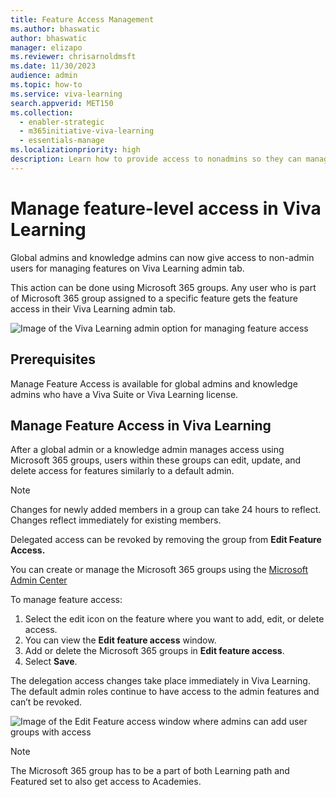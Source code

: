 ```yaml
---
title: Feature Access Management
ms.author: bhaswatic
author: bhaswatic
manager: elizapo
ms.reviewer: chrisarnoldmsft
ms.date: 11/30/2023
audience: admin
ms.topic: how-to
ms.service: viva-learning
search.appverid: MET150
ms.collection:
  - enabler-strategic
  - m365initiative-viva-learning
  - essentials-manage
ms.localizationpriority: high
description: Learn how to provide access to nonadmins so they can manage features in Viva Learning.
---
```


# Manage feature-level access in Viva Learning


Global admins and knowledge admins can now give access to non-admin users for managing features on Viva Learning admin tab.

This action can be done using Microsoft 365 groups. Any user who is part of Microsoft 365 group assigned to a specific feature gets the feature access in their Viva Learning admin tab.

![Image of the Viva Learning admin option for managing feature access](../media/learning/feature-access-management-admin.png)

## Prerequisites

Manage Feature Access is available for global admins and knowledge admins who have a Viva Suite or Viva Learning license.

## Manage Feature Access in Viva Learning

After a global admin or a knowledge admin manages access using Microsoft 365 groups, users within these groups can edit, update, and delete access for features similarly to a default admin.

> [!NOTE]
> Changes for newly added members in a group can take 24 hours to reflect. Changes reflect immediately for existing members.

Delegated access can be revoked by removing the group from **Edit Feature Access.**

You can create or manage the Microsoft 365 groups using the [Microsoft Admin Center](/microsoft-365/admin/create-groups/manage-groups)

To manage feature access:

1. Select the edit icon on the feature where you want to add, edit, or delete access.
2. You can view the **Edit feature access** window.
3. Add or delete the Microsoft 365 groups in **Edit feature access**.
4. Select **Save**.

The delegation access changes take place immediately in Viva Learning. The default admin roles continue to have access to the admin features and can’t be revoked.

![Image of the Edit Feature access window where admins can add user groups with access](../media/learning/feature-access-management-edit-feature.png)


> [!NOTE]
> The Microsoft 365 group has to be a part of both Learning path and Featured set to also get access to Academies.
